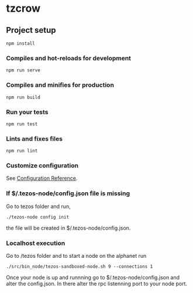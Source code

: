 # tzcrow

## Project setup
```
npm install
```

### Compiles and hot-reloads for development
```
npm run serve
```

### Compiles and minifies for production
```
npm run build
```

### Run your tests
```
npm run test
```

### Lints and fixes files
```
npm run lint
```

### Customize configuration
See [Configuration Reference](https://cli.vuejs.org/config/).

### If $/.tezos-node/config.json file is missing
Go to tezos folder and run, 
```
./tezos-node config init
```
the file will be created in $/.tezos-node/config.json.

### Localhost execution 
Go to /tezos folder and to start a node on the alphanet run 
```
./src/bin_node/tezos-sandboxed-node.sh 9 --connections 1
```

Once your node is up and runnning go to $/.tezos-node/config.json and alter the config.json.
In there alter the rpc listenning port to your node port.


